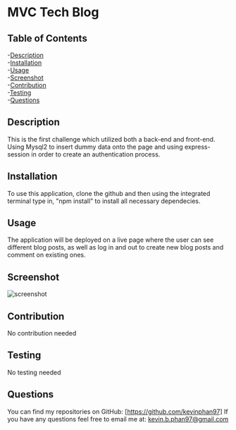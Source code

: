 # MVC Tech Blog


  ## Table of Contents
  -[Description](#description)<br/>
  -[Installation](#installation)<br/>
  -[Usage](#usage)<br/>
  -[Screenshot](#screenshot)<br/>
  -[Contribution](#contribution)<br/>
  -[Testing](#testing)<br/>
  -[Questions](#questions)<br/>

  ## Description
  This is the first challenge which utilized both a back-end and front-end. Using Mysql2 to insert dummy data onto the page and using express-session in order to create an authentication process.

  ## Installation
  To use this application, clone the github and then using the integrated terminal type in, "npm install" to install all necessary dependecies.

  ## Usage
  The application will be deployed on a live page where the user can see different blog posts, as well as log in and out to create new blog posts and comment on existing ones.

  ## Screenshot
  ![screenshot]()

  ## Contribution
  No contribution needed

  ## Testing
  No testing needed

  ## Questions
  You can find my repositories on GitHub: [https://github.com/kevinphan97]
  If you have any questions feel free to email me at: kevin.b.phan97@gmail.com
